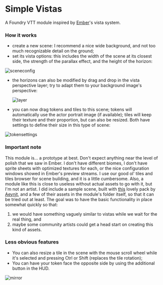 # Simple Vistas

A Foundry VTT module inspired by [Ember](https://foundryvtt.com/ember/)'s vista system.

### How it works
- create a new scene: I recommend a nice wide background, and not too much recognizable detail on the ground;
- set its vista options: this includes the width of the scene at its closest side, the strength of the parallax effect, and the height of the horizon:
  
![sceneconfig](https://github.com/user-attachments/assets/3b3e141e-e956-4175-b648-de8504d874d6)
- the horizons can also be modified by drag and drop in the vista perspective layer; try to adapt them to your background image's perspective:
  
  ![layer](https://github.com/user-attachments/assets/d5a420c1-bdc9-48fc-bb76-6f1e63c00dbf)
- you can now drag tokens and tiles to this scene; tokens will automatically use the actor portrait image (if available); tiles will keep their texture and their proportion, but can also be resized. Both have settings to define their size in this type of scene:
  
![tokensettings](https://github.com/user-attachments/assets/d597f1de-863f-4bdb-8ec6-7cbdb86329bc)

### Important note
This module is... a prototype at best. Don't expect anything near the level of polish that we saw in Ember. I don't have different biomes, I don't have sprite sheets with optimized textures for each, or the nice configuration windows showed in Ember's preview streams. I use our good ol' tiles and tiles browser for scene building, and it is a little cumbersome.
Also, a module like this is close to useless without actual assets to go with it, but I'm not an artist. I did include a sample scene, built with [this](https://aeynit.itch.io/packfantasyforest1) lovely pack by [Aeynit](https://aeynit.itch.io/), and a few of their assets in the module's folder itself, so that it can be tried out at least.
The goal was to have the basic functionality in place somewhat quickly so that:

 1. we would have something vaguely similar to vistas while we wait for the real thing, and
 2. maybe some community artists could get a head start on creating this kind of assets.

### Less obvious features

 - You can also resize a tile in the scene with the mouse scroll wheel while it's selected and pressing Ctrl or Shift (replaces the tile rotation);
 - You can have your token face the opposite side by using the additional button in the HUD.
   
![mirror](https://github.com/user-attachments/assets/966b6251-f535-415a-85c3-a6f327f05fc3)
